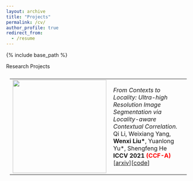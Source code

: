 ```yaml
---
layout: archive
title: "Projects"
permalink: /cv/
author_profile: true
redirect_from:
  - /resume
---
```


{% include base_path %}

Research Projects

<table style="padding:10px" border="0">
  <tr height="200pix" style='border:none;'>
	<td><img src="https://csip.fzu.edu.cn/wp-content/uploads/2021/09/iccv21.png"  align="left" alt="" width="256" height="256"></td>
	<td><em>From Contexts to Locality: Ultra-high Resolution Image Segmentation via Locality-aware Contextual Correlation. </em><br>Qi Li, Weixiang Yang, <strong>Wenxi Liu*</strong>, Yuanlong Yu*, Shengfeng He<br><strong>ICCV 2021 <font color=red>(CCF-A)</font></strong> [<a href="https://arxiv.org/abs/2109.02580">arxiv</a>][<a href="https://github.com/liqiokkk/FCtL">code</a>]</td>
  </tr>

